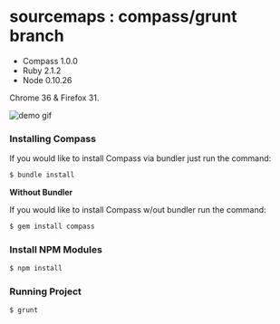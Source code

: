 sourcemaps : compass/grunt branch
==========

- Compass 1.0.0
- Ruby 2.1.2
- Node 0.10.26

Chrome 36 & Firefox 31.

![demo gif](https://dl.dropboxusercontent.com/u/41114960/grunt-compass.gif)

### Installing Compass

If you would like to install Compass via bundler just run the command:

```bash
$ bundle install
```

**Without Bundler**

If you would like to install Compass w/out bundler run the command:

```bash
$ gem install compass
```

### Install NPM Modules

```bash
$ npm install
```

### Running Project

```bash
$ grunt
```